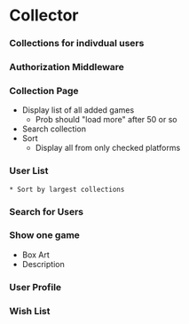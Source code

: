 # Collector


### Collections for indivdual users


### Authorization Middleware


### Collection Page
* Display list of all added games
  	* Prob should "load more" after 50 or so
* Search collection
* Sort
 	* Display all from only checked platforms


### User List
	* Sort by largest collections


### Search for Users



### Show one game
* Box Art
* Description


### User Profile


### Wish List
